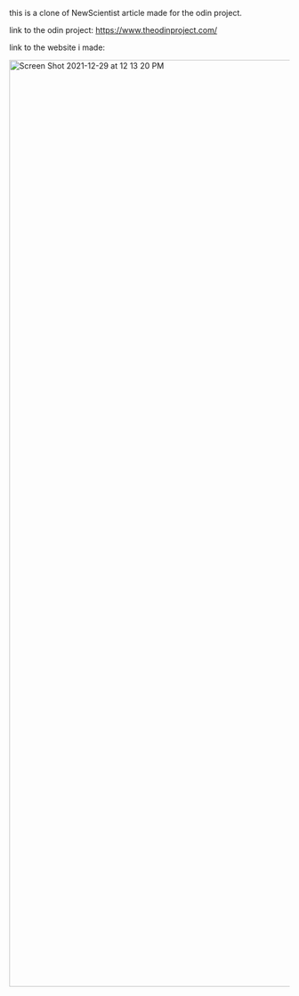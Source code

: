 this is a clone of NewScientist article made for the odin project.

link to the odin project: https://www.theodinproject.com/

link to the website i made: 


<img width="1663" alt="Screen Shot 2021-12-29 at 12 13 20 PM" src="https://user-images.githubusercontent.com/17935336/147691674-c7fd5c29-fd0b-49d0-b236-902c7044f3d4.png">
